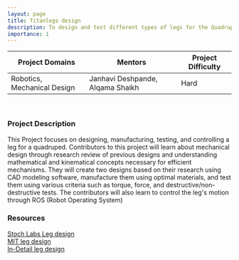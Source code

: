 ```yaml
---
layout: page
title: Titanlegs design
description: To design and test different types of legs for the Quadruped Titanlegs
importance: 1
---
```


| Project Domains             | Mentors                          | Project Difficulty |
|-----------------------------|----------------------------------|--------------------|
| Robotics, Mechanical Design | Janhavi Deshpande, Alqama Shaikh | Hard               |

<br>

### Project Description

This Project focuses on designing, manufacturing, testing, and controlling a leg for a quadruped. Contributors to this project will learn about mechanical design through research review of previous designs and understanding mathematical and kinematical concepts necessary for efficient mechanisms. They will create two designs based on their research using CAD modeling software, manufacture them using optimal materials, and test them using various criteria such as torque, force, and destructive/non-destructive tests. The contributors will also learn to control the leg's motion through ROS (Robot Operating System)

### Resources

[Stoch Labs Leg design](https://www.stochlab.com/papers/Design.pdf) <br>
[MIT leg design](https://dspace.mit.edu/bitstream/handle/1721.1/126619/IROS.pdf) <br>
[In-Detail leg design](https://drive.google.com/file/d/1meapWwXyDHX0s2xRH_jG_Mez2rUnad7F/view?usp=sharing) <br>